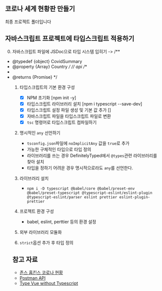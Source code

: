 ## 코로나 세계 현황판 만들기

최종 프로젝트 폴더입니다

## 자바스크립트 프로젝트에 타입스크립트 적용하기

0. 자바스크립트 파일에 JSDoc으로 타입 시스템 입히기
 -> /**
 * @typedef {object} CovidSummary
 * @property {Array<object>} Country
 */
// api
/**
 * 
 * @returns {Promise<CovidSummary>}
 */

1. 타입스크립트의 기본 환경 구성
    - [x] NPM 초기화 [npm init -y]
    - [x] 타입스크립트 라이브러리 설치 [npm i typescript --save-dev]
    - [x] 타입스크립트 설정 파일 생성 및 기본 값 추가 []
    - [x] 자바스크립트 파일을 타입스크립트 파일로 변환
    - [x] `tsc` 명령어로 타입스크립트 컴파일하기

2. 명시적인 `any` 선언하기
    - `tsconfig.json`파일에 `noImplicitAny` 값을 `true`로 추가
    - 가능한 구체적인 타입으로 타입 정의
    - 라이브러리를 쓰는 경우 DefinitelyTyped에서 `@types`관련 라이브러리를 찾아 설치
    - 타입을 정하기 어려운 경우 명시적으로라도 `any`를 선언한다.

3. 라이브러리 설치
    - `npm i -D typescript @babel/core @babel/preset-env @babel/preset-typescript @typescript-eslint/eslint-plugin @typescript-eslint/parser eslint prettier eslint-plugin-prettier`

4. 프로젝트 환경 구성
    - babel, eslint, perttier 등의 환경 설정

5. 외부 라이브러리 모듈화

6. `strict`옵션 추가 후 타입 정의

## 참고 자료

- [존스 홉킨스 코로나 현황](https://www.arcgis.com/apps/opsdashboard/index.html#/bda7594740fd40299423467b48e9ecf6)
- [Postman API](https://documenter.getpostman.com/view/10808728/SzS8rjbc?version=latest#27454960-ea1c-4b91-a0b6-0468bb4e6712)
- [Type Vue without Typescript](https://blog.usejournal.com/type-vue-without-typescript-b2b49210f0b)